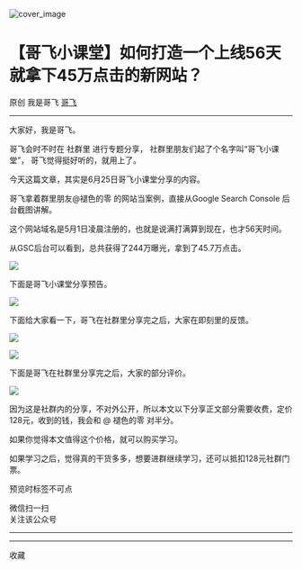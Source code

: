 ![cover_image](https://mmbiz.qpic.cn/sz_mmbiz_jpg/LBrX00GQeictAE1pyecibRGYsOKMuxZxdyicdTJibjSia7KicWusBT9qHyzuI0mIjfXWQJH4StibudGdHSWJPBibc0CdAA/0?wx_fmt=jpeg)

#  【哥飞小课堂】如何打造一个上线56天就拿下45万点击的新网站？

原创  我是哥飞  [ 哥飞 ](javascript:void\(0\);)

__ _ _ _ _

大家好，我是哥飞。  

哥飞会时不时在  社群里  进行专题分享，  社群里朋友们起了个名字叫“哥飞小课堂”，  哥飞觉得挺好听的，就用上了。

今天这篇文章，其实是6月25日哥飞小课堂分享的内容。  

哥飞拿着群里朋友@褪色的零 的网站当案例，直接从Google Search Console 后台截图讲解。

这个网站域名是5月1日凌晨注册的，也就是说满打满算到现在，也才56天时间。

从GSC后台可以看到，总共获得了244万曝光，拿到了45.7万点击。

![](https://mmbiz.qpic.cn/sz_mmbiz_png/LBrX00GQeictAE1pyecibRGYsOKMuxZxdy8qS4pqp9fPc4wEkZFSdwLcyBCXBwex2MEtJgSvl7H0HRBvpTWnrTcw/640?wx_fmt=png&from=appmsg)

下面是哥飞小课堂分享预告。  

![](https://mmbiz.qpic.cn/sz_mmbiz_jpg/LBrX00GQeictAE1pyecibRGYsOKMuxZxdyt8Cup6NqOyDicnxLvLH0oGHvtoVRwJWFsh4PI2AiceM7Ef1QKLkpTRQQ/640?wx_fmt=jpeg)

下面给大家看一下，哥飞在社群里分享完之后，大家在即刻里的反馈。

![](https://mmbiz.qpic.cn/sz_mmbiz_jpg/LBrX00GQeictAE1pyecibRGYsOKMuxZxdyED4eyjxq91vj8mR1ORRiacfiaxVGpiajJar78rNiaj0AZSelGPeIsD6eZA/640?wx_fmt=jpeg)

![](https://mmbiz.qpic.cn/sz_mmbiz_jpg/LBrX00GQeictAE1pyecibRGYsOKMuxZxdyjZ1YtdaRo3wOoicGjFEpqrcAtMELpIQGvuia2mpqvn6ZfGHnlWQ1HTSw/640?wx_fmt=jpeg)

下面是哥飞在社群里分享完之后，大家的部分评价。  

![](https://mmbiz.qpic.cn/sz_mmbiz_jpg/LBrX00GQeictAE1pyecibRGYsOKMuxZxdy3083mbfK8jwAFp27sw9YKEIKFibKfFzk5e8qukIUicB9w5bcibBDPzjIA/640?wx_fmt=jpeg)

因为这是社群内的分享，不对外公开，所以本文以下分享正文部分需要收费，定价128元，收到的钱，我会和  @  褪色的零 对半分。

如果你觉得本文值得这个价格，就可以购买学习。  

如果学习之后，觉得真的干货多多，想要进群继续学习，还可以抵扣128元社群门票。  

预览时标签不可点

微信扫一扫  
关注该公众号





****



****



  收藏

